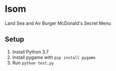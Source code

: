 # Isom
Land Sea and Air Burger McDonald's Secret Menu

## Setup

1. Install Python 3.7 
1. Install pygame with `pip install pygame`
1. Run `python test.py`